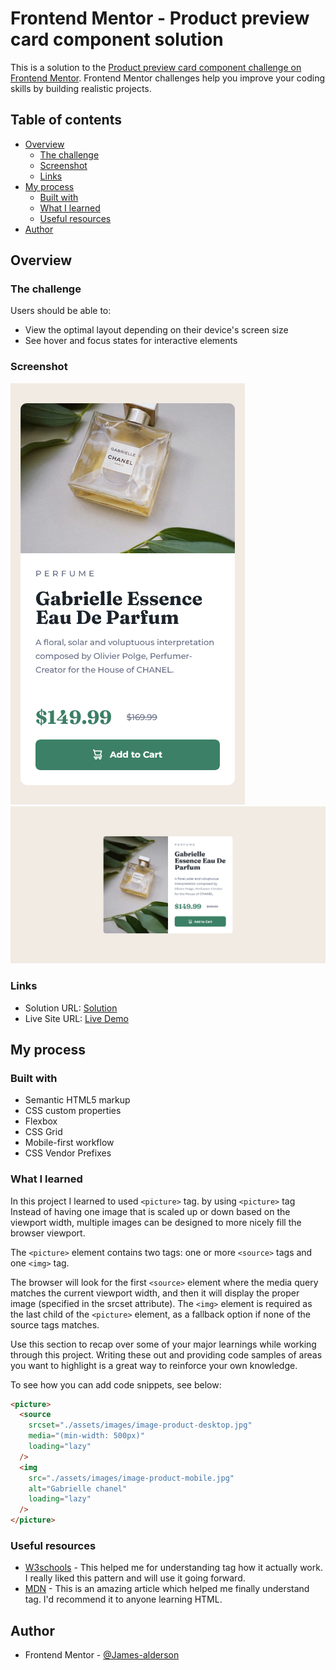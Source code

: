 # Frontend Mentor - Product preview card component solution

This is a solution to the [Product preview card component challenge on Frontend Mentor](https://www.frontendmentor.io/challenges/product-preview-card-component-GO7UmttRfa). Frontend Mentor challenges help you improve your coding skills by building realistic projects. 

## Table of contents

- [Overview](#overview)
  - [The challenge](#the-challenge)
  - [Screenshot](#screenshot)
  - [Links](#links)
- [My process](#my-process)
  - [Built with](#built-with)
  - [What I learned](#what-i-learned)
  - [Useful resources](#useful-resources)
- [Author](#author)

## Overview

### The challenge

Users should be able to:

- View the optimal layout depending on their device's screen size
- See hover and focus states for interactive elements

### Screenshot

![](./assets/Screenshots/mobile-design.png)
![](./assets/Screenshots/desktop-design.png)

### Links

- Solution URL: [Solution](#)
- Live Site URL: [Live Demo](#)

## My process

### Built with

- Semantic HTML5 markup
- CSS custom properties
- Flexbox
- CSS Grid
- Mobile-first workflow
- CSS Vendor Prefixes

### What I learned

In this project I learned to used `<picture>` tag. by using `<picture>` tag Instead of having one image that is scaled up or down based on the viewport width, multiple images can be designed to more nicely fill the browser viewport.

The `<picture>` element contains two tags: one or more `<source>` tags and one `<img>` tag.

The browser will look for the first `<source>` element where the media query matches the current viewport width, and then it will display the proper image (specified in the srcset attribute). The `<img>` element is required as the last child of the `<picture>` element, as a fallback option if none of the source tags matches.

Use this section to recap over some of your major learnings while working through this project. Writing these out and providing code samples of areas you want to highlight is a great way to reinforce your own knowledge.

To see how you can add code snippets, see below:

```html
<picture>
  <source 
    srcset="./assets/images/image-product-desktop.jpg"
    media="(min-width: 500px)"
    loading="lazy"
  />
  <img 
    src="./assets/images/image-product-mobile.jpg"
    alt="Gabrielle chanel"
    loading="lazy"
  />
</picture>
```
### Useful resources

- [W3schools](https://www.w3schools.com/tags/tag_picture.asp) - This helped me for understanding <picture> tag how it actually work. I really liked this pattern and will use it going forward.
- [MDN](https://developer.mozilla.org/en-US/docs/Web/HTML/Element/picture) - This is an amazing article which helped me finally understand <picture> tag. I'd recommend it to anyone learning HTML.

## Author

- Frontend Mentor - [@James-alderson](https://www.frontendmentor.io/profile/James-alderson)